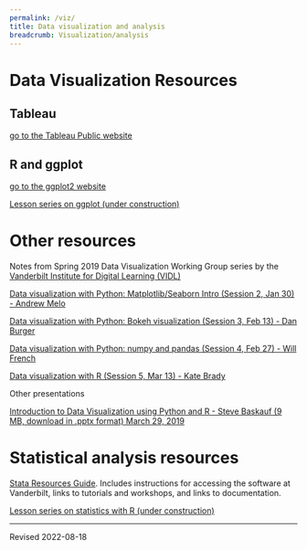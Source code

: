 ```yaml
---
permalink: /viz/
title: Data visualization and analysis
breadcrumb: Visualization/analysis
---
```


# Data Visualization Resources

## Tableau

[go to the Tableau Public website](https://public.tableau.com/en-us/s/)

## R and ggplot

[go to the ggplot2 website](https://ggplot2.tidyverse.org/index.html)

[Lesson series on ggplot (under construction)](../script/codegraf/032/)

# Other resources

Notes from Spring 2019 Data Visualization Working Group series by the [Vanderbilt Institute for Digital Learning (VIDL)](https://wp0.vanderbilt.edu/vidl/)

[Data visualization with Python: Matplotlib/Seaborn Intro (Session 2, Jan 30) - Andrew Melo](https://github.com/PerilousApricot/jupyterhub_matplotlib_seaborn)

[Data visualization with Python: Bokeh visualization (Session 3, Feb 13) - Dan Burger](https://gist.github.com/danburger/4fbac0224cf736b2f2ed032977a17e7f)

[Data visualization with Python: numpy and pandas (Session 4, Feb 27) - Will French](https://github.com/frenchwr/data_viz_wg)

[Data visualization with R (Session 5, Mar 13) - Kate Brady](https://github.com/kbrady/data_viz_working_group_r_talk)

Other presentations

[Introduction to Data Visualization using Python and R - Steve Baskauf (9 MB, download in .pptx format) March 29, 2019](resource/viz-workshop.pptx)

# Statistical analysis resources

[Stata Resources Guide](https://researchguides.library.vanderbilt.edu/stataResources). Includes instructions for accessing the software at Vanderbilt, links to tutorials and workshops, and links to documentation.

[Lesson series on statistics with R (under construction)](../script/codegraf/026/)


----
Revised 2022-08-18
